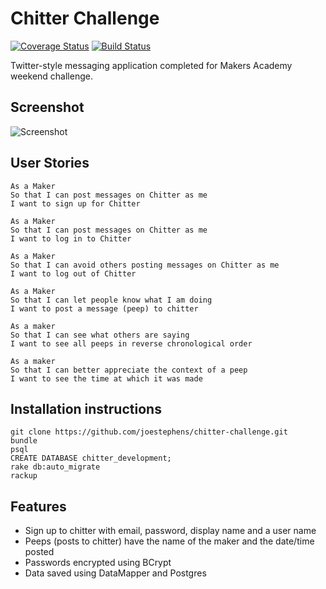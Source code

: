 Chitter Challenge
=================
[![Coverage Status](https://coveralls.io/repos/github/joestephens/chitter-challenge/badge.svg?branch=master)](https://coveralls.io/github/joestephens/chitter-challenge?branch=master) [![Build Status](https://travis-ci.org/joestephens/chitter-challenge.svg?branch=master)](https://travis-ci.org/joestephens/chitter-challenge)

Twitter-style messaging application completed for Makers Academy weekend challenge.

Screenshot
-------
![Screenshot](http://i.imgur.com/2I6PASg.png)

User Stories
-------

```
As a Maker
So that I can post messages on Chitter as me
I want to sign up for Chitter

As a Maker
So that I can post messages on Chitter as me
I want to log in to Chitter

As a Maker
So that I can avoid others posting messages on Chitter as me
I want to log out of Chitter

As a Maker
So that I can let people know what I am doing  
I want to post a message (peep) to chitter

As a maker
So that I can see what others are saying  
I want to see all peeps in reverse chronological order

As a maker
So that I can better appreciate the context of a peep
I want to see the time at which it was made
```

Installation instructions
------
```
git clone https://github.com/joestephens/chitter-challenge.git
bundle
psql
CREATE DATABASE chitter_development;
rake db:auto_migrate
rackup
```

Features
------

* Sign up to chitter with email, password, display name and a user name
* Peeps (posts to chitter) have the name of the maker and the date/time posted
* Passwords encrypted using BCrypt
* Data saved using DataMapper and Postgres
